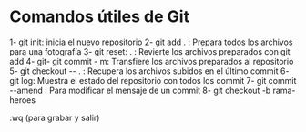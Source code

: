 # Comandos útiles de Git

1- git init: inicia el nuevo repositorio
2- git add . : Prepara todos los archivos para una fotografía
3- git reset: . : Revierte los archivos preparados con git add
4- git- git commit - m: Transfiere los archivos preparados al repositorio
5- git checkout -- . : Recupera los archivos subidos en el último commit
6- git log: Muestra el estado del repositorio con todos los commit
7- git commit --amend : Para modificar el mensaje de un commit
8- git checkout -b rama-heroes



:wq (para grabar y salir)

